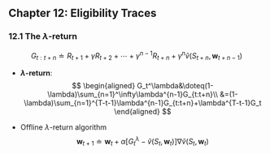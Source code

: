 ## Chapter 12: Eligibility Traces

### 12.1 The $\lambda$-return

$$
G_{t:t+n}\doteq R_{t+1}+\gamma R_{t+2}+\cdots+\gamma^{n-1}R_{t+n}+\gamma^n\hat{v}(S_{t+n},\mathbf{w}_{t+n-1})
$$

- **$\lambda$-return**:
  $$
  \begin{aligned}
  G_t^\lambda&\doteq(1-\lambda)\sum_{n=1}^\infty\lambda^{n-1}G_{t:t+n}\\
  &=(1-\lambda)\sum_{n=1}^{T-t-1}\lambda^{n-1}G_{t:t+n}+\lambda^{T-t-1}G_t
  \end{aligned}
  $$

- Offline $\lambda$-return algorithm 
  $$
  \mathbf{w}_{t+1}\doteq\mathbf{w}_t+\alpha[G_t^\lambda-\hat{v}(S_t,\mathbf{w}_t)]\nabla\hat{v}(S_t,\mathbf{w}_t)
  $$
  